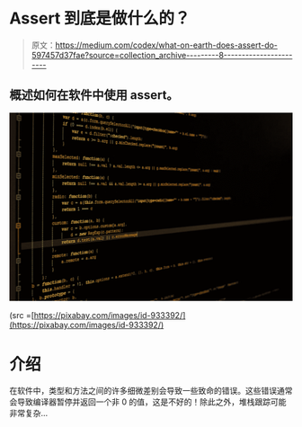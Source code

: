 # Assert 到底是做什么的？

> 原文：<https://medium.com/codex/what-on-earth-does-assert-do-597457d37fae?source=collection_archive---------8----------------------->

## 概述如何在软件中使用 assert。

![](img/e272c2e7bfe4555ec3849f6ecb40ef4c.png)

(src =[https://pixabay.com/images/id-933392/](https://pixabay.com/images/id-933392/)

# 介绍

在软件中，类型和方法之间的许多细微差别会导致一些致命的错误。这些错误通常会导致编译器暂停并返回一个非 0 的值，这是不好的！除此之外，堆栈跟踪可能非常复杂…